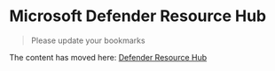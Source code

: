# Microsoft Defender Resource Hub

> Please update your bookmarks

The content has moved here: [Defender Resource Hub](https://defenderresourcehub.info/)
